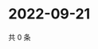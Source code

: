 # 2022-09-21

共 0 条

<!-- BEGIN WEIBO -->
<!-- 最后更新时间 Wed Sep 21 2022 08:38:25 GMT+0800 (China Standard Time) -->

<!-- END WEIBO -->
